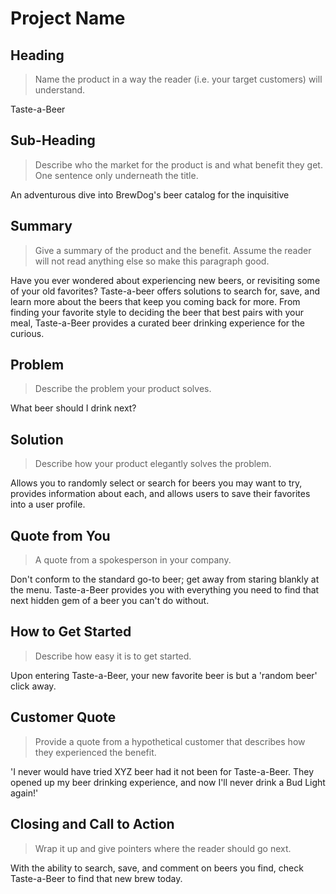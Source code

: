 # Project Name #

<!-- 
> This material was originally posted [here](http://www.quora.com/What-is-Amazons-approach-to-product-development-and-product-management). It is reproduced here for posterities sake.

There is an approach called "working backwards" that is widely used at Amazon. They work backwards from the customer, rather than starting with an idea for a product and trying to bolt customers onto it. While working backwards can be applied to any specific product decision, using this approach is especially important when developing new products or features.

For new initiatives a product manager typically starts by writing an internal press release announcing the finished product. The target audience for the press release is the new/updated product's customers, which can be retail customers or internal users of a tool or technology. Internal press releases are centered around the customer problem, how current solutions (internal or external) fail, and how the new product will blow away existing solutions.

If the benefits listed don't sound very interesting or exciting to customers, then perhaps they're not (and shouldn't be built). Instead, the product manager should keep iterating on the press release until they've come up with benefits that actually sound like benefits. Iterating on a press release is a lot less expensive than iterating on the product itself (and quicker!).

If the press release is more than a page and a half, it is probably too long. Keep it simple. 3-4 sentences for most paragraphs. Cut out the fat. Don't make it into a spec. You can accompany the press release with a FAQ that answers all of the other business or execution questions so the press release can stay focused on what the customer gets. My rule of thumb is that if the press release is hard to write, then the product is probably going to suck. Keep working at it until the outline for each paragraph flows. 

Oh, and I also like to write press-releases in what I call "Oprah-speak" for mainstream consumer products. Imagine you're sitting on Oprah's couch and have just explained the product to her, and then you listen as she explains it to her audience. That's "Oprah-speak", not "Geek-speak".

Once the project moves into development, the press release can be used as a touchstone; a guiding light. The product team can ask themselves, "Are we building what is in the press release?" If they find they're spending time building things that aren't in the press release (overbuilding), they need to ask themselves why. This keeps product development focused on achieving the customer benefits and not building extraneous stuff that takes longer to build, takes resources to maintain, and doesn't provide real customer benefit (at least not enough to warrant inclusion in the press release).
 -->
 
## Heading ##
  > Name the product in a way the reader (i.e. your target customers) will understand.

  Taste-a-Beer

## Sub-Heading ##
  > Describe who the market for the product is and what benefit they get. One sentence only underneath the title.

  An adventurous dive into BrewDog's beer catalog for the inquisitive

## Summary ##
  > Give a summary of the product and the benefit. Assume the reader will not read anything else so make this paragraph good.

  Have you ever wondered about experiencing new beers, or revisiting some of your old favorites? Taste-a-beer offers solutions to search for, save, and learn more about the beers that keep you coming back for more.  From finding your favorite style to deciding the beer that best pairs with your meal, Taste-a-Beer provides a curated beer drinking experience for the curious.

## Problem ##
  > Describe the problem your product solves.

  What beer should I drink next?

## Solution ##
  > Describe how your product elegantly solves the problem.

  Allows you to randomly select or search for beers you may want to try, provides information about each, and allows users to save their favorites into a user profile.

## Quote from You ##
  > A quote from a spokesperson in your company.

  Don't conform to the standard go-to beer; get away from staring blankly at the menu.  Taste-a-Beer provides you with everything you need to find that next hidden gem of a beer you can't do without.

## How to Get Started ##
  > Describe how easy it is to get started.

  Upon entering Taste-a-Beer, your new favorite beer is but a 'random beer' click away.

## Customer Quote ##
  > Provide a quote from a hypothetical customer that describes how they experienced the benefit.

  'I never would have tried XYZ beer had it not been for Taste-a-Beer.  They opened up my beer drinking experience, and now I'll never drink a Bud Light again!'

## Closing and Call to Action ##
  > Wrap it up and give pointers where the reader should go next.

  With the ability to search, save, and comment on beers you find, check Taste-a-Beer to find that new brew today. 
